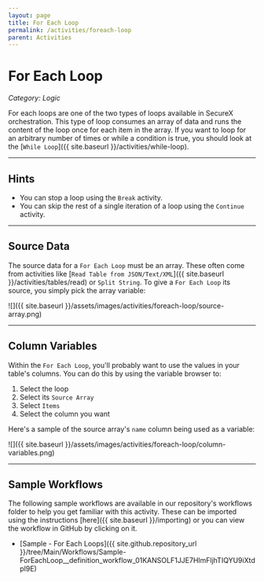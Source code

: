 ```yaml
---
layout: page
title: For Each Loop
permalink: /activities/foreach-loop
parent: Activities
---
```


# For Each Loop
_Category: Logic_

For each loops are one of the two types of loops available in SecureX orchestration. This type of loop consumes an array of data and runs the content of the loop once for each item in the array. If you want to loop for an arbitrary number of times or while a condition is true, you should look at the [`While Loop`]({{ site.baseurl }}/activities/while-loop).

---

## Hints
* You can stop a loop using the `Break` activity.
* You can skip the rest of a single iteration of a loop using the `Continue` activity.

---

## Source Data
The source data for a `For Each Loop` must be an array. These often come from activities like [`Read Table from JSON/Text/XML`]({{ site.baseurl }}/activities/tables/read) or `Split String`. To give a `For Each Loop` its source, you simply pick the array variable:

![]({{ site.baseurl }}/assets/images/activities/foreach-loop/source-array.png)

---

## Column Variables
Within the `For Each Loop`, you'll probably want to use the values in your table's columns. You can do this by using the variable browser to:
1. Select the loop
1. Select its `Source Array`
1. Select `Items`
1. Select the column you want

Here's a sample of the source array's `name` column being used as a variable:

![]({{ site.baseurl }}/assets/images/activities/foreach-loop/column-variables.png)

---

## Sample Workflows
The following sample workflows are available in our repository's workflows folder to help you get familiar with this activity. These can be imported using the instructions [here]({{ site.baseurl }}/importing) or you can view the workflow in GitHub by clicking on it.

* [Sample - For Each Loops]({{ site.github.repository_url }}/tree/Main/Workflows/Sample-ForEachLoop__definition_workflow_01KANSOLF1JJE7HlmFljhTIQYU9iXtdpl9E)